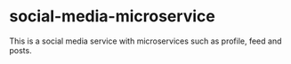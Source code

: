 # social-media-microservice
This is a social media service with microservices such as profile, feed and posts.

